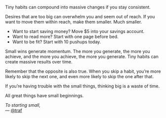 Tiny habits can compound into massive changes if you stay consistent.

Desires that are too big can overwhelm you and seem out of reach. If you want to move them within reach, make them smaller. Much smaller.

- Want to start saving money? Move $5 into your savings account.
- Want to read more? Start with one page before bed.
- Want to be fit? Start with 10 pushups today.

Small wins generate momentum. The more you generate, the more you achieve, and the more you achieve, the more you generate. Tiny habits can create massive results over time.

Remember that the opposite is also true. When you skip a habit, you’re more likely to skip the next one, and even more likely to skip the one after that.

If you’re having trouble with the small things, thinking big is a waste of time.

All great things have small beginnings. 

*To starting small,*  
— [@traf](https://twitter.com/traf)